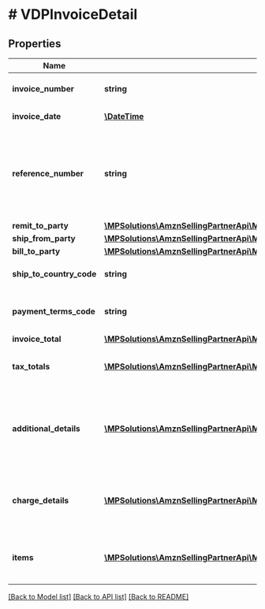 # # VDPInvoiceDetail

## Properties

Name | Type | Description | Notes
------------ | ------------- | ------------- | -------------
**invoice_number** | **string** | The unique invoice number. |
**invoice_date** | [**\DateTime**](\DateTime.md) | Invoice date. |
**reference_number** | **string** | An additional unique reference number used for regulatory or other purposes. | [optional]
**remit_to_party** | [**\MPSolutions\AmznSellingPartnerApi\Models\VendorDirectFulfillmentPayments\VDPPartyIdentification**](VDPPartyIdentification.md) |  |
**ship_from_party** | [**\MPSolutions\AmznSellingPartnerApi\Models\VendorDirectFulfillmentPayments\VDPPartyIdentification**](VDPPartyIdentification.md) |  |
**bill_to_party** | [**\MPSolutions\AmznSellingPartnerApi\Models\VendorDirectFulfillmentPayments\VDPPartyIdentification**](VDPPartyIdentification.md) |  | [optional]
**ship_to_country_code** | **string** | Ship-to country code. | [optional]
**payment_terms_code** | **string** | The payment terms for the invoice. | [optional]
**invoice_total** | [**\MPSolutions\AmznSellingPartnerApi\Models\VendorDirectFulfillmentPayments\VDPMoney**](VDPMoney.md) |  |
**tax_totals** | [**\MPSolutions\AmznSellingPartnerApi\Models\VendorDirectFulfillmentPayments\VDPTaxDetail[]**](VDPTaxDetail.md) | Individual tax details per line item. | [optional]
**additional_details** | [**\MPSolutions\AmznSellingPartnerApi\Models\VendorDirectFulfillmentPayments\VDPAdditionalDetails[]**](VDPAdditionalDetails.md) | Additional details provided by the selling party, for tax related or other purposes. | [optional]
**charge_details** | [**\MPSolutions\AmznSellingPartnerApi\Models\VendorDirectFulfillmentPayments\VDPChargeDetails[]**](VDPChargeDetails.md) | Total charge amount details for all line items. | [optional]
**items** | [**\MPSolutions\AmznSellingPartnerApi\Models\VendorDirectFulfillmentPayments\VDPInvoiceItem[]**](VDPInvoiceItem.md) | Provides the details of the items in this invoice. |

[[Back to Model list]](../../README.md#models) [[Back to API list]](../../README.md#endpoints) [[Back to README]](../../README.md)
